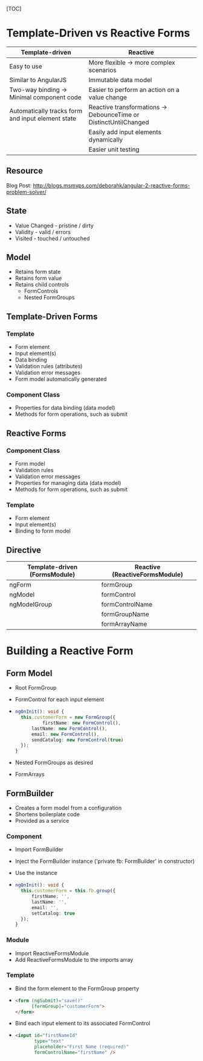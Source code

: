 [TOC]

# Template-Driven vs Reactive Forms

| Template-driven                                   | Reactive                                                     |
| ------------------------------------------------- | ------------------------------------------------------------ |
| Easy to use                                       | More flexible -> more complex scenarios                      |
| Similar to AngularJS                              | Immutable data model                                         |
| Two-way binding -> Minimal component code         | Easier to perform an action on a value change                |
| Automatically tracks form and input element state | Reactive transformations -> DebounceTime or DistinctUntilChanged |
|                                                   | Easily add input elements dynamically                        |
|                                                   | Easier unit testing                                          |

## Resource

Blog Post: http://blogs.msmvps.com/deborahk/angular-2-reactive-forms-problem-solver/

## State

- Value Changed - pristine / dirty
- Validity - valid / errors
- Visited - touched / untouched

## Model

- Retains form state
- Retains form value
- Retains child controls
  - FormControls
  - Nested FormGroups

## Template-Driven Forms

### Template

- Form element
- Input element(s)
- Data binding
- Validation rules (attributes)
- Validation error messages
- Form model automatically generated

### Component Class

- Properties for data binding (data model)
- Methods for form operations, such as submit

## Reactive Forms

### Component Class

- Form model
- Validation rules
- Validation error messages
- Properties for managing data (data model)
- Methods for form operations, such as submit

### Template

- Form element
- Input element(s)
- Binding to form model

## Directive

| Template-driven (FormsModule) | Reactive (ReactiveFormsModule) |
| ----------------------------- | ------------------------------ |
| ngForm                        | formGroup                      |
| ngModel                       | formControl                    |
| ngModelGroup                  | formControlName                |
|                               | formGroupName                  |
|                               | formArrayName                  |

# Building a Reactive Form

## Form Model

- Root FormGroup

- FormControl for each input element

- ```typescript
  ngOnInit(): void {
  	this.customerForm = new FormGroup({
    		firstName: new FormControl(),
        lastName: new FormControl(),
        email: new FormControl(),
        sendCatalog: new FormControl(true)
  	});
  }
  ```

  

- Nested FormGroups as desired

- FormArrays

## FormBuilder

- Creates a form model from a configuration
- Shortens boilerplate code
- Provided as a service

### Component

- Import FormBuilder

- Inject the FormBuilder instance ('private fb: FormBuilder' in constructor)

- Use the instance

- ```typescript
  ngOnInit(): void {
    this.customerForm = this.fb.group({
    	firstName: '',
    	lastName: '',
    	email: '',
    	setCatalog: true
  	});
  }
  ```

### Module

- Import ReactiveFormsModule
- Add ReactiveFormsModule to the imports array

### Template

- Bind the form element to the FormGroup property

- ```html
  <form (ngSubmit)="save()"
        [formGroup]="customerForm">
  </form>
  ```

- Bind each input element to its associated FormControl

- ```html
  <input id="firstNameId"
         type="text"
         placeholder="First Name (required)"
         formControlName="firstName" />
  ```

  